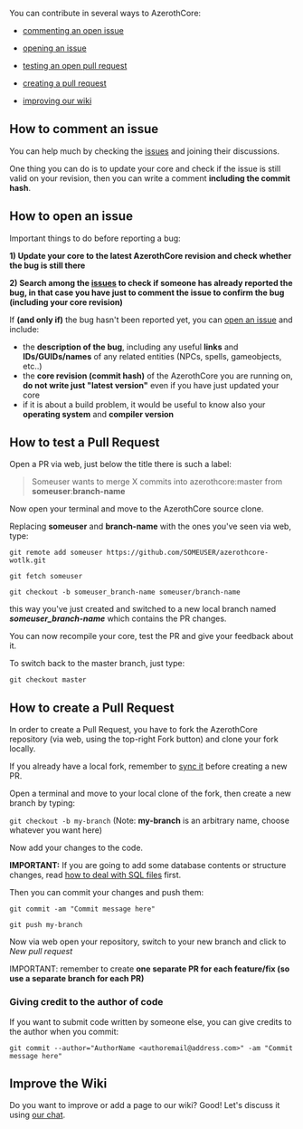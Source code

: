 You can contribute in several ways to AzerothCore:

- [commenting an open issue](https://github.com/azerothcore/azerothcore-wotlk/wiki/Contribute#how-to-comment-an-issue)

- [opening an issue](https://github.com/azerothcore/azerothcore-wotlk/wiki/Contribute#how-to-open-an-issue)

- [testing an open pull request](https://github.com/azerothcore/azerothcore-wotlk/wiki/Contribute#how-to-test-a-pull-request)

- [creating a pull request](https://github.com/azerothcore/azerothcore-wotlk/wiki/Contribute#how-to-create-a-pull-request)

- [improving our wiki](https://github.com/azerothcore/azerothcore-wotlk/wiki/Contribute#improve-the-wiki)


## How to comment an issue

You can help much by checking the [issues](https://github.com/azerothcore/azerothcore-wotlk/issues) and joining their discussions.

One thing you can do is to update your core and check if the issue is still valid on your revision, then you can write a comment **including the commit hash**.

## How to open an issue

Important things to do before reporting a bug:

**1) Update your core to the latest AzerothCore revision and check whether the bug is still there**

**2) Search among the [issues](https://github.com/azerothcore/azerothcore-wotlk/issues) to check if someone has already reported the bug, in that case you have just to comment the issue to confirm the bug (including your core revision)**

If **(and only if)** the bug hasn't been reported yet, you can [open an issue](https://github.com/azerothcore/azerothcore-wotlk/issues/new) and include:

- the **description of the bug**, including any useful **links** and **IDs/GUIDs/names** of any related entities (NPCs, spells, gameobjects, etc..)
- the **core revision (commit hash)** of the AzerothCore you are running on, **do not write just "latest version"** even if you have just updated your core
- if it is about a build problem, it would be useful to know also your **operating system** and **compiler version**


## How to test a Pull Request

Open a PR via web, just below the title there is such a label:

> Someuser wants to merge X commits into azerothcore:master from **someuser**:**branch-name**

Now open your terminal and move to the AzerothCore source clone.

Replacing **someuser** and **branch-name** with the ones you've seen via web, type:

`git remote add someuser https://github.com/SOMEUSER/azerothcore-wotlk.git`

`git fetch someuser`

`git checkout -b someuser_branch-name someuser/branch-name`

this way you've just created and switched to a new local branch named **_someuser_branch-name_** which contains the PR changes.

You can now recompile your core, test the PR and give your feedback about it.

To switch back to the master branch, just type:

`git checkout master`


## How to create a Pull Request

In order to create a Pull Request, you have to fork the AzerothCore repository (via web, using the top-right Fork button) and clone your fork locally.

If you already have a local fork, remember to [sync it](https://github.com/azerothcore/azerothcore-wotlk/wiki/Syncing-your-fork) before creating a new PR.

Open a terminal and move to your local clone of the fork, then create a new branch by typing:

`git checkout -b my-branch` (Note: **my-branch** is an arbitrary name, choose whatever you want here)

Now add your changes to the code.

**IMPORTANT:** If you are going to add some database contents or structure changes, read [how to deal with SQL files](https://github.com/azerothcore/azerothcore-wotlk/wiki/Dealing-with-SQL-files) first.

Then you can commit your changes and push them:

`git commit -am "Commit message here"`

`git push my-branch`

Now via web open your repository, switch to your new branch and click to _New pull request_

IMPORTANT: remember to create **one separate PR for each feature/fix (so use a separate branch for each PR)**

### Giving credit to the author of code

If you want to submit code written by someone else, you can give credits to the author when you commit:

`git commit --author="AuthorName <authoremail@address.com>" -am "Commit message here"`

## Improve the Wiki

Do you want to improve or add a page to our wiki? Good! Let's discuss it using [our chat](https://gitter.im/azerothcore/azerothcore).